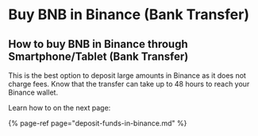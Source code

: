 # Buy BNB in Binance \(Bank Transfer\)

## How to buy BNB in Binance through Smartphone/Tablet \(Bank Transfer\)

This is the best option to deposit large amounts in Binance as it does not charge fees. Know that the transfer can take up to 48 hours to reach your Binance wallet.

Learn how to on the next page:

{% page-ref page="deposit-funds-in-binance.md" %}



